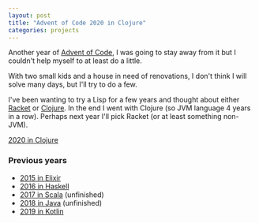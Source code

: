 ```yaml
---
layout: post
title: "Advent of Code 2020 in Clojure"
categories: projects
---
```


Another year of [Advent of Code](http://adventofcode.com), I was going to stay away from it but I couldn't help myself to at least do a little.

With two small kids and a house in need of renovations, I don't think I will solve many days, but I'll try to do a few.

I've been wanting to try a Lisp for a few years and thought about either [Racket](https://racket-lang.org) or [Clojure](https://clojure.org). In the end I went with Clojure (so JVM language 4 years in a row). Perhaps next year I'll pick Racket (or at least something non-JVM).

[2020 in Clojure](https://github.com/AntonFagerberg/Advent-of-Code-2020)

### Previous years
 - [2015 in Elixir](/projects/advent-of-code-in-elixir/)
 - [2016 in Haskell](/projects/advent-of-code-2016/)
 - [2017 in Scala](/projects/advent-of-code-2017/) (unfinished)
 - [2018 in Java](/projects/advent-of-code-2018/) (unfinished)
 - [2019 in Kotlin](https://github.com/AntonFagerberg/advent-of-code-2019)